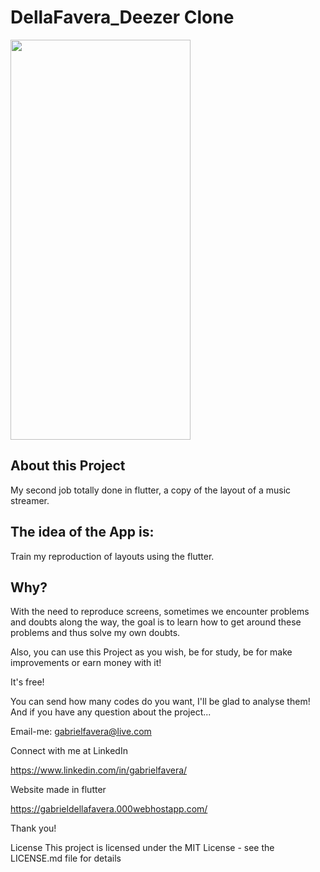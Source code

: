 # DellaFavera_Deezer Clone

<img src="https://j.gifs.com/QkW9QZ.gif" width="288" height="640" />



## About this Project
My second job totally done in flutter, a copy of the layout of a music streamer.

## The idea of the App is:
Train my reproduction of layouts using the flutter.

## Why?
With the need to reproduce screens, sometimes we encounter problems and doubts along the way, the goal is to learn how to get around these problems and thus solve my own doubts.

Also, you can use this Project as you wish, be for study, be for make improvements or earn money with it!

It's free!

You can send how many codes do you want, I'll be glad to analyse them! And if you have any question about the project...

Email-me: gabrielfavera@live.com

Connect with me at LinkedIn

https://www.linkedin.com/in/gabrielfavera/

Website made in flutter

https://gabrieldellafavera.000webhostapp.com/

Thank you!

License This project is licensed under the MIT License - see the LICENSE.md file for details
